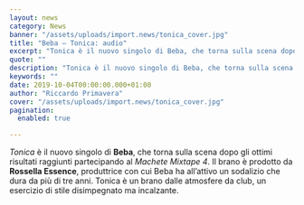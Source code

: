 ```yaml
---
layout: news
category: News
banner: "/assets/uploads/import.news/tonica_cover.jpg"
title: "Beba – Tonica: audio"
excerpt: "Tonica è il nuovo singolo di Beba, che torna sulla scena dopo gli ottimi risultati raggiunti partecipando al Machete Mixtape 4. Il brano è prodotto da Rossella Essence, produttrice con cui Beba ha all’attivo un sodalizio che dura da più di tre anni. Tonica è un brano dalle atmosfere da club, un esercizio di stile [&hellip"
quote: ""
description: "Tonica è il nuovo singolo di Beba, che torna sulla scena dopo gli ottimi risultati raggiunti partecipando al Machete Mixtape 4. Il brano è prodotto da Rossella Essence, produttrice con cui Beba ha all’attivo un sodalizio che dura da più di tre anni. Tonica è un brano dalle atmosfere da club, un esercizio di stile [&hellip"
keywords: ""
date: 2019-10-04T00:00:00.000+01:00
author: "Riccardo Primavera"
cover: "/assets/uploads/import.news/tonica_cover.jpg"
pagination:
  enabled: true

---
```


_Tonica_ è il nuovo singolo di **Beba**, che torna sulla scena dopo gli ottimi risultati raggiunti partecipando al _Machete Mixtape 4_. Il brano è prodotto da **Rossella Essence**, produttrice con cui Beba ha all’attivo un sodalizio che dura da più di tre anni. Tonica è un brano dalle atmosfere da club, un esercizio di stile disimpegnato ma incalzante.